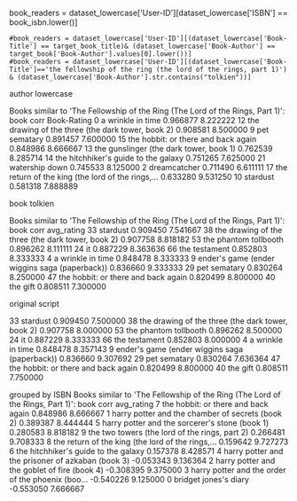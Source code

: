 book_readers = dataset_lowercase['User-ID'][dataset_lowercase['ISBN'] == book_isbn.lower()]

    #book_readers = dataset_lowercase['User-ID'][(dataset_lowercase['Book-Title'] == target_book_title)& (dataset_lowercase['Book-Author'] == target_book['Book-Author'].values[0].lower())]
    #book_readers = dataset_lowercase['User-ID'][(dataset_lowercase['Book-Title']=='the fellowship of the ring (the lord of the rings, part 1)') & (dataset_lowercase['Book-Author'].str.contains("tolkien"))]



author lowercase

Books similar to 'The Fellowship of the Ring (The Lord of the Rings, Part 1)':
                                                 book      corr  Book-Rating
0                                   a wrinkle in time  0.966877     8.222222
12  the drawing of the three (the dark tower, book 2)  0.908581     8.500000
9                                        pet sematary  0.891457     7.600000
15                the hobbit: or there and back again  0.848986     8.666667
13            the gunslinger (the dark tower, book 1)  0.762539     8.285714
14               the hitchhiker's guide to the galaxy  0.751265     7.625000
21                                     watership down  0.745533     8.125000
2                                        dreamcatcher  0.711490     6.611111
17  the return of the king (the lord of the rings,...  0.633280     9.531250
10                                           stardust  0.581318     7.888889


book tolkien

Books similar to 'The Fellowship of the Ring (The Lord of the Rings, Part 1)':
                                                 book      corr  avg_rating
33                                           stardust  0.909450    7.541667
38  the drawing of the three (the dark tower, book 2)  0.907758    8.818182
53                              the phantom tollbooth  0.896262    8.111111
24                                                 it  0.887229    8.363636
66                                      the testament  0.852803    8.333333
4                                   a wrinkle in time  0.848478    8.333333
9       ender's game (ender wiggins saga (paperback))  0.836660    9.333333
29                                       pet sematary  0.830264    8.250000
47                the hobbit: or there and back again  0.820499    8.800000
40                                           the gift  0.808511    7.300000


original script

33                                           stardust  0.909450    7.500000
38  the drawing of the three (the dark tower, book 2)  0.907758    8.000000
53                              the phantom tollbooth  0.896262    8.500000
24                                                 it  0.887229    8.333333
66                                      the testament  0.852803    8.000000
4                                   a wrinkle in time  0.848478    8.357143
9       ender's game (ender wiggins saga (paperback))  0.836660    9.307692
29                                       pet sematary  0.830264    7.636364
47                the hobbit: or there and back again  0.820499    8.800000
40                                           the gift  0.808511    7.750000

grouped by ISBN
Books similar to 'The Fellowship of the Ring (The Lord of the Rings, Part 1)':
                                                book      corr  avg_rating
7                the hobbit: or there and back again  0.848986    8.666667
1   harry potter and the chamber of secrets (book 2)  0.389387    8.444444
5     harry potter and the sorcerer's stone (book 1)  0.280583    8.818182
9     the two towers (the lord of the rings, part 2)  0.266481    9.708333
8  the return of the king (the lord of the rings,...  0.159642    9.727273
6               the hitchhiker's guide to the galaxy  0.157378    8.428571
4  harry potter and the prisoner of azkaban (book 3) -0.053343    9.136364
2       harry potter and the goblet of fire (book 4) -0.308395    9.375000
3  harry potter and the order of the phoenix (boo... -0.540226    9.125000
0                              bridget jones's diary -0.553050    7.666667